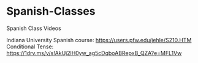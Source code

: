 # Spanish-Classes
Spanish Class Videos

Indiana University Spanish course: https://users.pfw.edu/jehle/S210.HTM
Conditional Tense: https://1drv.ms/v/s!AkUj2lH0yw_ag5cDqboABRepxB_QZA?e=MFL1Vw

